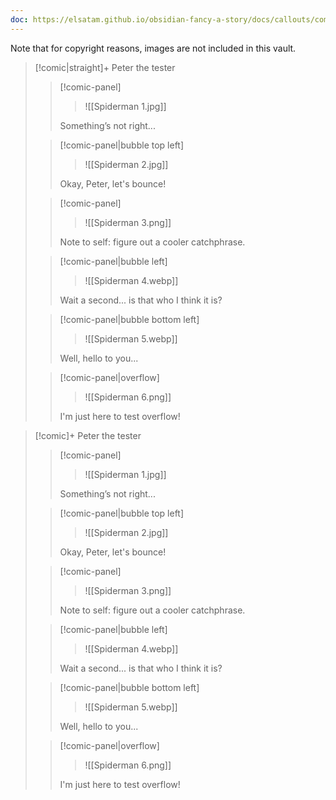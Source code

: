 ```yaml
---
doc: https://elsatam.github.io/obsidian-fancy-a-story/docs/callouts/comic.html
---
```


Note that for copyright reasons, images are not included in this vault.

> [!comic|straight]+ Peter the tester
> > [!comic-panel]
> > > ![[Spiderman 1.jpg]]
> > 
> > Something’s not right...
> 
> > [!comic-panel|bubble top left]
> > > ![[Spiderman 2.jpg]]
> > 
> > Okay, Peter, let's bounce!
> 
> > [!comic-panel]
> > > ![[Spiderman 3.png]]
> > 
> > Note to self: figure out a cooler catchphrase.
> 
> > [!comic-panel|bubble left]
> > > ![[Spiderman 4.webp]]
> > 
> > Wait a second... is that who I think it is?
> 
> > [!comic-panel|bubble bottom left]
> > > ![[Spiderman 5.webp]]
> > 
> > Well, hello to you...
> 
> > [!comic-panel|overflow]
> > > ![[Spiderman 6.png]]
> > 
> > I'm just here to test overflow!


> [!comic]+ Peter the tester
> > [!comic-panel]
> > > ![[Spiderman 1.jpg]]
> > 
> > Something’s not right...
> 
> > [!comic-panel|bubble top left]
> > > ![[Spiderman 2.jpg]]
> > 
> > Okay, Peter, let's bounce!
> 
> > [!comic-panel]
> > > ![[Spiderman 3.png]]
> > 
> > Note to self: figure out a cooler catchphrase.
> 
> > [!comic-panel|bubble left]
> > > ![[Spiderman 4.webp]]
> > 
> > Wait a second... is that who I think it is?
> 
> > [!comic-panel|bubble bottom left]
> > > ![[Spiderman 5.webp]]
> > 
> > Well, hello to you...
> 
> > [!comic-panel|overflow]
> > > ![[Spiderman 6.png]]
> > 
> > I'm just here to test overflow!